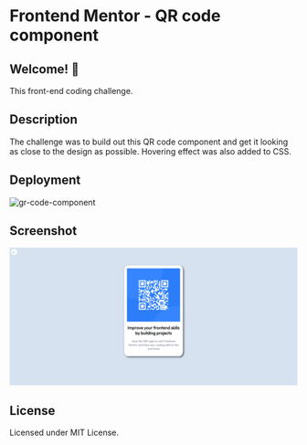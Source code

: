 # Frontend Mentor - QR code component


## Welcome! 👋

This front-end coding challenge.

## Description

The challenge was to build out this QR code component and get it looking as close to the design as possible. Hovering effect was also added to CSS.


## Deployment

![gr-code-component](https://amiekisiak.github.io/qr-code-component/)


## Screenshot
![gr-code-component](./images/sh.png)

## License
Licensed under MIT License.


